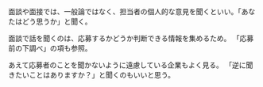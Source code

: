 面談や面接では、一般論ではなく、担当者の個人的な意見を聞くといい。「あなたはどう思うか」と聞く。

面談で話を聞くのは、応募するかどうか判断できる情報を集めるため。
「応募前の下調べ」の項も参照。

あえて応募者のことを聞かないように遠慮している企業もよく見る。
「逆に聞きたいことはありますか？」と聞くのもいいと思う。
